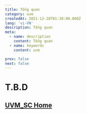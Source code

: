 ```yaml
---
title: Tổng quan
category: uvm
createdAt: 2021-12-18T01:30:00.000Z
lang: 'vi-VN'
description: Tổng quan
meta:
  - name: description
    content: Tổng quan
  - name: keywords
    content: uvm

prev: false
next: false
---
```


# T.B.D

## [UVM_SC Home](/danh-muc/uvm.md)

